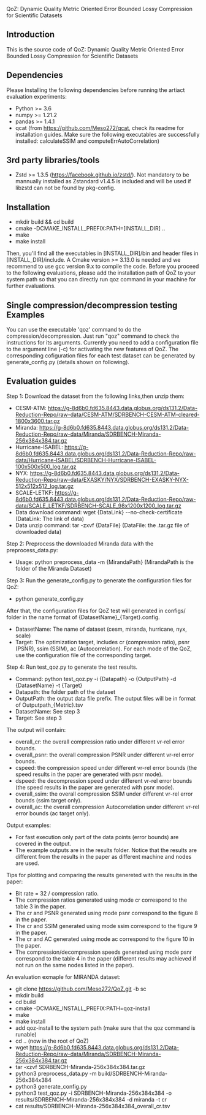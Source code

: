 QoZ: Dynamic Quality Metric Oriented Error Bounded Lossy Compression for Scientific Datasets

## Introduction

This is the source code of QoZ: Dynamic Quality Metric Oriented Error Bounded Lossy Compression for Scientific Datasets

## Dependencies

Please Installing the following dependencies before running the artiact evaluation experiments:

* Python >= 3.6
* numpy >= 1.21.2
* pandas >= 1.4.1
* qcat (from https://github.com/Meso272/qcat, check its readme for installation guides. Make sure the following executables are successfully installed: calculateSSIM and computeErrAutoCorrelation)

## 3rd party libraries/tools

* Zstd >= 1.3.5 (https://facebook.github.io/zstd/). Not mandatory to be mannually installed as Zstandard v1.4.5 is included and will be used if libzstd can not be found by
  pkg-config.

## Installation

* mkdir build && cd build
* cmake -DCMAKE_INSTALL_PREFIX:PATH=[INSTALL_DIR] ..
* make
* make install

Then, you'll find all the executables in [INSTALL_DIR]/bin and header files in [INSTALL_DIR]/include. A Cmake version >= 3.13.0 is needed and we recommend to use gcc version 9.x to compile the code. 
Before you proceed to the following evaluations, please add the installation path of QoZ to your system path so that you can directly run qoz command in your machine for further evaluations.

## Single compression/decompression testing Examples

You can use the executable 'qoz' command to do the compression/decompression. Just run "qoz" command to check the instructions for its arguments.
Currently you need to add a configuration file to the argument line (-c) for activating the new features of QoZ. 
The corresponding cofiguration files for each test dataset can be generated by generate_config.py (details shown on following).

## Evaluation guides

Step 1: Download the dataset from the following links,then unzip them:

* CESM-ATM: https://g-8d6b0.fd635.8443.data.globus.org/ds131.2/Data-Reduction-Repo/raw-data/CESM-ATM/SDRBENCH-CESM-ATM-cleared-1800x3600.tar.gz 
* Miranda: https://g-8d6b0.fd635.8443.data.globus.org/ds131.2/Data-Reduction-Repo/raw-data/Miranda/SDRBENCH-Miranda-256x384x384.tar.gz
* Hurricane-ISABEL: https://g-8d6b0.fd635.8443.data.globus.org/ds131.2/Data-Reduction-Repo/raw-data/Hurricane-ISABEL/SDRBENCH-Hurricane-ISABEL-100x500x500_log.tar.gz
* NYX: https://g-8d6b0.fd635.8443.data.globus.org/ds131.2/Data-Reduction-Repo/raw-data/EXASKY/NYX/SDRBENCH-EXASKY-NYX-512x512x512_log.tar.gz
* SCALE-LETKF: https://g-8d6b0.fd635.8443.data.globus.org/ds131.2/Data-Reduction-Repo/raw-data/SCALE_LETKF/SDRBENCH-SCALE_98x1200x1200_log.tar.gz
* Data download command: wget {DataLink} --no-check-certificate (DataLink: The link of data)
* Data unzip command: tar -zxvf {DataFile} (DataFile: the .tar.gz file of downloaded data)

Step 2: Preprocess the downloaded Miranda data with the preprocess_data.py:

* Usage: python preprocess_data -m {MirandaPath} (MirandaPath is the folder of the Miranda Dataset)

Step 3: Run the generate_config.py to generate the configuration files for QoZ:

* python generate_config.py

After that, the configuration files for QoZ test will generated in configs/ folder in the name format of {DatasetName}\_{Target}.config. 

* DatasetName: The name of dataset (cesm, miranda, hurricane, nyx, scale)
* Target: The optimization target, includes cr (compression ratio), psnr (PSNR), ssim (SSIM), ac (Autocorrelation). For each mode of the QoZ, use the configuration file of the corresponding target.

Step 4: Run test_qoz.py to generate the test results.

* Command: python test_qoz.py -i {Datapath} -o {OutputPath} -d {DatasetName} -t {Target}
* Datapath: the folder path of the dataset
* OutputPath: the output data file prefix. The output files will be in format of Outputpath_{Metric}.tsv
* DatasetName: See step 3
* Target: See step 3

The output will contain:
* overall_cr: the overall compression ratio under different vr-rel error bounds.
* overall_psnr: the overall compression PSNR under different vr-rel error bounds.
* cspeed: the compression speed under different vr-rel error bounds (the speed results in the paper are generated with psnr mode).
* dspeed: the decompression speed under different vr-rel error bounds (the speed results in the paper are generated with psnr mode).
* overall_ssim: the overall compression SSIM under different vr-rel error bounds (ssim target only).
* overall_ac: the overall compression Autocorrelation under different vr-rel error bounds (ac target only).

Output examples:

* For fast execution only part of the data points (error bounds) are covered in the output.
* The example outputs are in the results folder. Notice that the results are different from the results in the paper as different machine and nodes are used.

Tips for plotting and comparing the results genereted with the results in the paper:

* Bit rate = 32 / compression ratio.
* The compression ratios generated using mode cr correspond to the table 3 in the paper.
* The cr and PSNR generated using mode psnr correspond to the figure 8 in the paper.
* The cr and SSIM generated using mode ssim correspond to the figure 9 in the paper.
* The cr and AC generated using mode ac correspond to the figure 10 in the paper.
* The compression/decompression speeds generated using mode psnr correspond to the table 4 in the paper (different results may achieved if not run on the same nodes listed in the paper).

An evaluation exmaple for MIRANDA dataset:

* git clone https://github.com/Meso272/QoZ.git -b sc
* mkdir build
* cd build
* cmake -DCMAKE_INSTALL_PREFIX:PATH=qoz-install
* make
* make install
* add qoz-install to the system path (make sure that the qoz command is runable)
* cd .. (now in the root of QoZ)
* wget https://g-8d6b0.fd635.8443.data.globus.org/ds131.2/Data-Reduction-Repo/raw-data/Miranda/SDRBENCH-Miranda-256x384x384.tar.gz
* tar -xzvf SDRBENCH-Miranda-256x384x384.tar.gz
* python3 preprocess_data.py -m build/SDRBENCH-Miranda-256x384x384
* python3 generate_config.py 
* python3 test_qoz.py -i SDRBENCH-Miranda-256x384x384 -o results/SDRBENCH-Miranda-256x384x384 -d miranda -t cr
* cat results/SDRBENCH-Miranda-256x384x384_overall_cr.tsv


